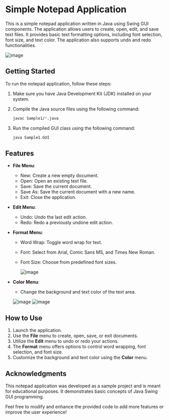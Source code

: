 
# Simple Notepad Application

This is a simple notepad application written in Java using Swing GUI components. The application allows users to create, open, edit, and save text files. It provides basic text formatting options, including font selection, font size, and text color. The application also supports undo and redo functionalities.

![image](https://github.com/KeerthiAmbati/Notepad_project/assets/96520942/7e80bba0-2ff9-448f-95af-c711373ee52a)


## Getting Started

To run the notepad application, follow these steps:

1. Make sure you have Java Development Kit (JDK) installed on your system.
2. Compile the Java source files using the following command:

   ```sh
   javac Sample1/*.java
   ```

3. Run the compiled GUI class using the following command:

   ```sh
   java Sample1.GUI
   ```

## Features

- **File Menu**:
  - New: Create a new empty document.
  - Open: Open an existing text file.
  - Save: Save the current document.
  - Save As: Save the current document with a new name.
  - Exit: Close the application.



- **Edit Menu**:
  - Undo: Undo the last edit action.
  - Redo: Redo a previously undone edit action.



- **Format Menu**:
  - Word Wrap: Toggle word wrap for text.
  - Font: Select from Arial, Comic Sans MS, and Times New Roman.
  - Font Size: Choose from predefined font sizes.

    ![image](https://github.com/KeerthiAmbati/Notepad_project/assets/96520942/e0564aba-6fc3-497f-af80-6a6825b72dda)


- **Color Menu**:
  - Change the background and text color of the text area.

  ![image](https://github.com/KeerthiAmbati/Notepad_project/assets/96520942/8f3673c5-7166-4562-ae4c-85d006dd76d5)
  ![image](https://github.com/KeerthiAmbati/Notepad_project/assets/96520942/4320f13c-5e67-479d-8cb4-2ac5fefe9e24)



## How to Use

1. Launch the application.
2. Use the **File** menu to create, open, save, or exit documents.
3. Utilize the **Edit** menu to undo or redo your actions.
4. The **Format** menu offers options to control word wrapping, font selection, and font size.
5. Customize the background and text color using the **Color** menu.

## Acknowledgments

This notepad application was developed as a sample project and is meant for educational purposes. It demonstrates basic concepts of Java Swing GUI programming.

Feel free to modify and enhance the provided code to add more features or improve the user experience!
